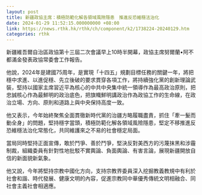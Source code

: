 ```yaml
---
layout: post
title: 新疆政協主席：積極防範化解各領域風險隱患　推進反恐維穩法治化
date: 2024-01-29 11:52:15.000000000 +08:00
link: https://news.rthk.hk/rthk/ch/component/k2/1738224-20240129.htm
categories: rthk
---
```


新疆維吾爾自治區政協第十三屆二次會議早上10時半開幕，政協主席努爾蘭•阿不都滿金發表政協常委會工作報告。

他說，2024年是建國75周年，是實現「十四五」規劃目標任務的關鍵一年，將把穩中求進、以進促穩、先立後破的要求貫穿各項工作，將持續強化黨的創新理論武裝，堅持以國家主席習近平為核心的中共中央集中統一領導作為最高政治原則，把忠誠核心作為最鮮明的政治底色，把旗幟鮮明講政治作為政協工作的生命線，在政治立場、方向、原則和道路上與中央保持高度一致。

他又表示，今年始終聚焦全面貫徹新時代黨的治疆方略履職盡責，抓住「牽一髮而動全身」的問題，堅持穩字當頭，積極防範化解各領域風險隱患，堅定不移推進反恐維穩法治化常態化，共同維護來之不易的社會穩定局面。

當局同時堅持正面宣傳，敢於鬥爭、善於鬥爭，堅決反對美西方的污蔑抹黑和涉霾制裁，組織委員有針對性地批駁不實輿論、負面輿論、有害言論，展現新疆開放自信的新面貌新氣象。

他又說，今年將堅持宗教中國化方向，支持宗教界委員深入挖掘教義教規中有利於社會和諧、時代發展、健康文明的內容，促進宗教同中華優秀傳統文明相融合、同社會主義社會相適應。
